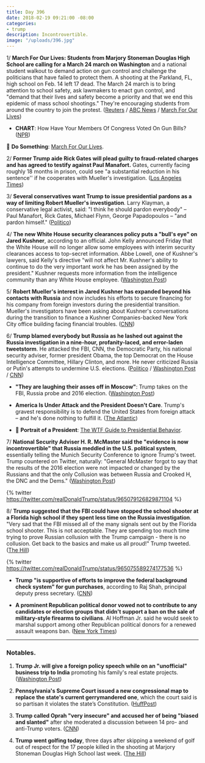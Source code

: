 ```yaml
---
title: Day 396
date: 2018-02-19 09:21:00 -08:00
categories:
- trump
description: Incontrovertible.
image: "/uploads/396.jpg"
---
```


1/ **March For Our Lives: Students from Marjory Stoneman Douglas High School are calling for a March 24 march on Washington** and a national student walkout to demand action on gun control and challenge the politicians that have failed to protect them. A shooting at the Parkland, FL, high school on Feb. 14 left 17 dead. The March 24 march is to bring attention to school safety, ask lawmakers to enact gun control, and "demand that their lives and safety become a priority and that we end this epidemic of mass school shootings." They're encouraging students from around the country to join the protest. ([Reuters](https://www.reuters.com/article/us-florida-shooting-students/students-plan-protests-washington-march-to-demand-gun-control-after-mass-shooting-idUSKCN1G20S8) / [ABC News](http://abcnews.go.com/Politics/florida-teen-shooting-survivors-announce-march-washington-demand/story?id=53178265) / [March For Our Lives](https://www.marchforourlives.com/))

* **CHART**: How Have Your Members Of Congress Voted On Gun Bills? ([NPR](https://www.npr.org/2018/02/19/566731477/chart-how-have-your-members-of-congress-voted-on-gun-bills))

🏴 **Do Something**: [March For Our Lives](https://talk.whatthefuckjusthappenedtoday.com/t/march-for-our-lives/2571).

2/ **Former Trump aide Rick Gates will plead guilty to fraud-related charges and has agreed to testify against Paul Manafort.** Gates, currently facing roughly 18 months in prison, could see "a substantial reduction in his sentence'' if he cooperates with Mueller's investigation. ([Los Angeles Times](http://www.latimes.com/politics/la-na-pol-rick-gates-plea-deal-20180218-story.html))

3/ **Several conservatives want Trump to issue presidential pardons as a way of limiting Robert Mueller's investigation**. Larry Klayman, a conservative legal activist, said: "I think he should pardon everybody" – Paul Manafort, Rick Gates, Michael Flynn, George Papadopoulos – "and pardon himself." ([Politico](https://www.politico.com/story/2018/02/19/trump-russia-pardons-mueller-flynn-417094))

4/ **The new White House security clearances policy puts a "bull's eye" on Jared Kushner**, according to an official. John Kelly announced Friday that the White House will no longer allow some employees with interim security clearances access to top-secret information. Abbe Lowell, one of Kushner's lawyers, said Kelly's directive "will not affect Mr. Kushner's ability to continue to do the very important work he has been assigned by the president." Kushner requests more information from the intelligence community than any White House employee. ([Washington Post](https://www.washingtonpost.com/politics/overhaul-of-white-house-security-clearance-process-could-threaten-kushners-access/2018/02/16/09f2dc9e-11b5-11e8-9065-e55346f6de81_story.html))

5/ **Robert Mueller's interest in Jared Kushner has expanded beyond his contacts with Russia** and now includes his efforts to secure financing for his company from foreign investors during the presidential transition. Mueller's investigators have been asking about Kushner's conversations during the transition to finance a Kushner Companies-backed New York City office building facing financial troubles. ([CNN](https://www.cnn.com/2018/02/19/politics/mueller-investigation-kushner-foreign-financing-efforts/index.html))

6/ **Trump blamed everybody but Russia as he lashed out against the Russia investigation in a nine-hour, profanity-laced, and error-laden tweetstorm**. He attacked the FBI, CNN, the Democratic Party, his national security adviser, former president Obama, the top Democrat on the House Intelligence Committee, Hillary Clinton, and more. He never criticized Russia or Putin's attempts to undermine U.S. elections. ([Politico](https://www.politico.com/story/2018/02/18/trump-twitter-mueller-fbi-russia-scandal-416858) / [Washington Post](https://www.washingtonpost.com/politics/trump-lashes-out-over-russia-probe-in-angry-and-error-laden-tweetstorm/2018/02/18/8224b7de-14ce-11e8-8b08-027a6ccb38eb_story.html) / [CNN](https://www.cnn.com/2018/02/18/politics/trump-blame-fbi-parkland-shooting-russia-investigation/index.html))

* **"They are laughing their asses off in Moscow"**: Trump takes on the FBI, Russia probe and 2016 election. ([Washington Post](https://www.washingtonpost.com/news/politics/wp/2018/02/18/they-are-laughing-their-asses-off-in-moscow-trump-takes-on-the-fbi-russia-probe-and-2016-election/))

* **America Is Under Attack and the President Doesn't Care**. Trump's gravest responsibility is to defend the United States from foreign attack – and he's done nothing to fulfill it. ([The Atlantic](https://www.theatlantic.com/politics/archive/2018/02/america-is-under-attack-and-the-president-doesnt-care/553667/))

* 👑 **Portrait of a President**: [The WTF Guide to Presidential Behavior](https://talk.whatthefuckjusthappenedtoday.com/t/portrait-of-a-president/1465).

7/ **National Security Adviser H. R. McMaster said the "evidence is now incontrovertible" that Russia meddled in the U.S. political system**, essentially telling the Munich Security Conference to ignore Trump's tweet. Trump countered on Twitter, naturally: "General McMaster forgot to say that the results of the 2016 election were not impacted or changed by the Russians and that the only Collusion was between Russia and Crooked H, the DNC and the Dems." ([Washington Post](https://www.washingtonpost.com/world/top-us-officials-tell-the-world-to-ignore-trumps-tweets/2018/02/18/bc605236-14a2-11e8-942d-16a950029788_story.html))

{% twitter https://twitter.com/realDonaldTrump/status/965079126829871104 %}

8/ **Trump suggested that the FBI could have stopped the school shooter at a Florida high school if they spent less time on the Russia investigation**. "Very sad that the FBI missed all of the many signals sent out by the Florida school shooter. This is not acceptable. They are spending too much time trying to prove Russian collusion with the Trump campaign - there is no collusion. Get back to the basics and make us all proud!" Trump tweeted. ([The Hill](http://thehill.com/homenews/administration/374423-trump-fbi-spending-too-much-time-trying-to-prove-russian-collusion-to))

{% twitter https://twitter.com/realDonaldTrump/status/965075589274177536 %}

* **Trump "is supportive of efforts to improve the federal background check system" for gun purchases**, according to Raj Shah, principal deputy press secretary. ([CNN](https://www.cnn.com/2018/02/19/politics/trump-background-checks-florida/index.html))

* **A prominent Republican political donor vowed not to contribute to any candidates or election groups that didn't support a ban on the sale of military-style firearms to civilians**. Al Hoffman Jr. said he would seek to marshal support among other Republican political donors for a renewed assault weapons ban. ([New York Times](https://www.nytimes.com/2018/02/17/us/prominent-republican-donor-issues-ultimatum-on-assault-weapons.html))

--- 

### Notables.

1. **Trump Jr. will give a foreign policy speech while on an "unofficial" business trip to India** promoting his family's real estate projects. ([Washington Post](https://www.washingtonpost.com/world/trump-jr-to-give-foreign-policy-speech-while-on-unofficial-business-trip-to-india/2018/02/19/37d00c37-d9e8-40c4-934b-0a26b8160dcd_story.html))

2. **Pennsylvania's Supreme Court issued a new congressional map to replace the state's current gerrymandered one**, which the court said is so partisan it violates the state’s Constitution. ([HuffPost](https://www.huffingtonpost.com/entry/pennsylvania-new-map_us_5a8b2cb6e4b0a1d0e12c1287))

3. **Trump called Oprah "very insecure" and accused her of being "biased and slanted"** after she moderated a discussion between 14 pro- and anti-Trump voters. ([CNN](https://www.cnn.com/2018/02/19/politics/trump-oprah-60-minutes-tweet/index.html))

4. **Trump went golfing today**, three days after skipping a weekend of golf out of respect for the 17 people killed in the shooting at Marjory Stoneman Douglas High School last week. ([The Hill](http://thehill.com/homenews/administration/374510-trump-hits-golf-course-3-days-after-visiting-shooting-victims))